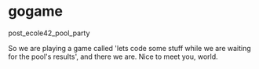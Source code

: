 # gogame
post_ecole42_pool_party

So we are playing a game called 'lets code some stuff while we are waiting for the pool's results', and there we are. Nice to meet you, world.
